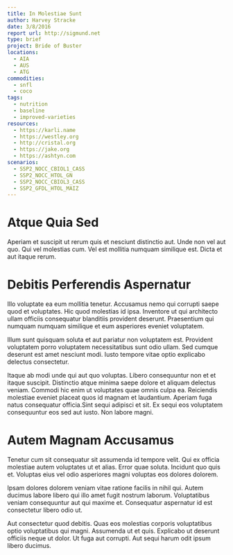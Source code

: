 ```yaml
---
title: In Molestiae Sunt
author: Harvey Stracke
date: 3/8/2016
report url: http://sigmund.net
type: brief
project: Bride of Buster
locations:
  - AIA
  - AUS
  - ATG
commodities:
  - snfl
  - coco
tags:
  - nutrition
  - baseline
  - improved-varieties
resources:
  - https://karli.name
  - https://westley.org
  - http://cristal.org
  - https://jake.org
  - https://ashtyn.com
scenarios:
  - SSP2_NOCC_CBIOL1_CASS
  - SSP2_NOCC_HTOL_GN
  - SSP2_NOCC_CBIOL3_CASS
  - SSP2_GFDL_HTOL_MAIZ
---
```

# Atque Quia Sed
Aperiam et suscipit ut rerum quis et nesciunt distinctio aut. Unde non vel aut quo. Qui vel molestias cum. Vel est mollitia numquam similique est. Dicta et aut itaque rerum.

# Debitis Perferendis Aspernatur
Illo voluptate ea eum mollitia tenetur. Accusamus nemo qui corrupti saepe quod et voluptates. Hic quod molestias id ipsa. Inventore ut qui architecto ullam officiis consequatur blanditiis provident deserunt. Praesentium qui numquam numquam similique et eum asperiores eveniet voluptatem.
 Illum sunt quisquam soluta et aut pariatur non voluptatem est. Provident voluptatem porro voluptatem necessitatibus sunt odio ullam. Sed cumque deserunt est amet nesciunt modi. Iusto tempore vitae optio explicabo delectus consectetur.
 Itaque ab modi unde qui aut quo voluptas. Libero consequuntur non et et itaque suscipit. Distinctio atque minima saepe dolore et aliquam delectus veniam. Commodi hic enim ut voluptates quae omnis culpa ea. Reiciendis molestiae eveniet placeat quos id magnam et laudantium. Aperiam fuga natus consequatur officia.Sint sequi adipisci et sit. Ex sequi eos voluptatem consequuntur eos sed aut iusto. Non labore magni.

# Autem Magnam Accusamus
Tenetur cum sit consequatur sit assumenda id tempore velit. Qui ex officia molestiae autem voluptates ut et alias. Error quae soluta. Incidunt quo quis et. Voluptas eius vel odio asperiores magni voluptas eos dolores dolorem.
 Ipsam dolores dolorem veniam vitae ratione facilis in nihil qui. Autem ducimus labore libero qui illo amet fugit nostrum laborum. Voluptatibus veniam consequuntur aut qui maxime et. Consequatur aspernatur id est consectetur libero odio ut.
 Aut consectetur quod debitis. Quas eos molestias corporis voluptatibus optio voluptatibus qui magni. Assumenda ut et quis. Explicabo ut deserunt officiis neque ut dolor. Ut fuga aut corrupti. Aut sequi harum odit ipsum libero ducimus.
